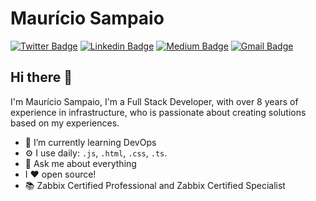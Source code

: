# Maurício Sampaio 
[![Twitter Badge](https://img.shields.io/badge/-@mausampaio-1ca0f1?style=flat-square&labelColor=1ca0f1&logo=twitter&logoColor=white&link=https://twitter.com/mausampaio)](https://twitter.com/mausampaio) [![Linkedin Badge](https://img.shields.io/badge/-mausampaio-blue?style=flat-square&logo=Linkedin&logoColor=white&link=https://www.linkedin.com/in/mausampaio/)](https://www.linkedin.com/in/mausampaio/) [![Medium Badge](https://img.shields.io/badge/-@mausampaio-black?style=flat-square&labelColor=000000&logo=Medium&link=https://medium.com/@mausampaio/)](https://medium.com/@mausampaio/)
[![Gmail Badge](https://img.shields.io/badge/-mausampaio@gmail.com-c14438?style=flat-square&logo=Gmail&logoColor=white&link=mailto:mausampaio@gmail.com)](mailto:mausampaio@gmail.com)

## Hi there 👋

I'm Maurício Sampaio, I'm a Full Stack Developer, with over 8 years of experience in infrastructure,  who is passionate about creating solutions based on my experiences.

- 🌱 I’m currently learning DevOps
- ⚙️ I use daily: `.js`, `.html`, `.css`, `.ts`.
- 💬 Ask me about everything
- I :heart: open source!
- :books: Zabbix Certified Professional and Zabbix Certified Specialist
